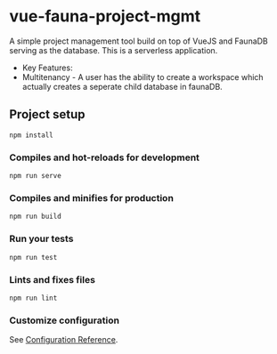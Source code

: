 # vue-fauna-project-mgmt
A simple project management tool build on top of VueJS and FaunaDB serving as the database. This is a serverless application. 
- Key Features:
- Multitenancy - A user has the ability to create a workspace which actually creates a seperate child database in faunaDB.

## Project setup
```
npm install
```

### Compiles and hot-reloads for development
```
npm run serve
```

### Compiles and minifies for production
```
npm run build
```

### Run your tests
```
npm run test
```

### Lints and fixes files
```
npm run lint
```

### Customize configuration
See [Configuration Reference](https://cli.vuejs.org/config/).
